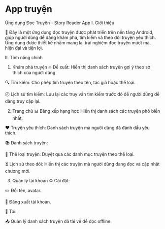 # App truyện
Ứng dụng Đọc Truyện - Story Reader App
I. Giới thiệu

📖 Đây là một ứng dụng đọc truyện được phát triển trên nền tảng Android, giúp người dùng dễ dàng khám phá, tìm kiếm và theo dõi truyện yêu thích. Ứng dụng được thiết kế nhằm mang lại trải nghiệm đọc truyện mượt mà, hiện đại và tiện lợi.

II. Tính năng chính
1. Khám phá truyện
🔥 Đề xuất: Hiển thị danh sách truyện gợi ý theo sở thích của người dùng.

🔍 Tìm kiếm: Cho phép tìm truyện theo tên, tác giả hoặc thể loại.

🕘 Lịch sử tìm kiếm: Lưu lại các truy vấn tìm kiếm trước đó để người dùng dễ dàng truy cập lại.

2. Trang chủ
📊 Bảng xếp hạng hot: Hiển thị danh sách các truyện phổ biến nhất.

❤️ Truyện yêu thích: Danh sách truyện mà người dùng đã đánh dấu yêu thích.

📚 Danh sách truyện:

📂 Thể loại truyện: Duyệt qua các danh mục truyện theo thể loại.

⏳ Lịch sử theo dõi: Hiển thị các truyện mà người dùng đang đọc và cập nhật chương mới.

3. Quản lý tài khoản
⚙️ Cài đặt:

✏️ Đổi tên, avatar.

🚪 Đăng xuất tài khoản.

👤 Tôi:

📥 Quản lý danh sách truyện đã tải về để đọc offline.
